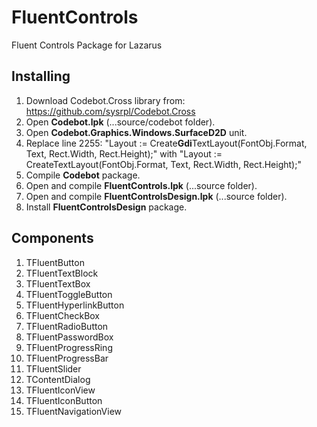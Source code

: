 # FluentControls
Fluent Controls Package for Lazarus

## Installing

1. Download Codebot.Cross library from: https://github.com/sysrpl/Codebot.Cross
2. Open **Codebot.lpk** (...source/codebot folder).
3. Open **Codebot.Graphics.Windows.SurfaceD2D** unit.
4. Replace line 2255: "Layout := Create**Gdi**TextLayout(FontObj.Format, Text, Rect.Width, Rect.Height);" with "Layout := CreateTextLayout(FontObj.Format, Text, Rect.Width, Rect.Height);"
5. Compile **Codebot** package.
6. Open and compile **FluentControls.lpk** (...source folder).
7. Open and compile **FluentControlsDesign.lpk** (...source folder).
8. Install **FluentControlsDesign** package.

## Components
1. TFluentButton
2. TFluentTextBlock
3. TFluentTextBox
4. TFluentToggleButton
5. TFluentHyperlinkButton
6. TFluentCheckBox
7. TFluentRadioButton
8. TFluentPasswordBox
9. TFluentProgressRing
10. TFluentProgressBar
11. TFluentSlider
12. TContentDialog
13. TFluentIconView
14. TFluentIconButton
15. TFluentNavigationView


